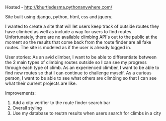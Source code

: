 Hosted - http://khurtledesma.pythonanywhere.com/

Site built using django, python, html, css and jquery. 

I wanted to create a site that will let users keep track of outside routes they have climbed as well as include a way for users to find routes. Unfortunately, there are no available climbing API's out to the public at the moment so the results that come back from the route finder are all fake routes.
The site is modeled as if the user is already logged in.

User stories: 
As an avid climber, I want to be able to differentiate between the 2 main types of climbing routes outside so I can see my progress through each type of climb.
As an experienced climber, I want to be able to find new routes so that I can continue to challenge myself.
As a curious person, I want to be able to see what others are climbing so that I can see what their current projects are like.

Improvements:
1. Add a city verifier to the route finder search bar
2. Overall styling
3. Use my database to reutrn results when users search for climbs in a city
